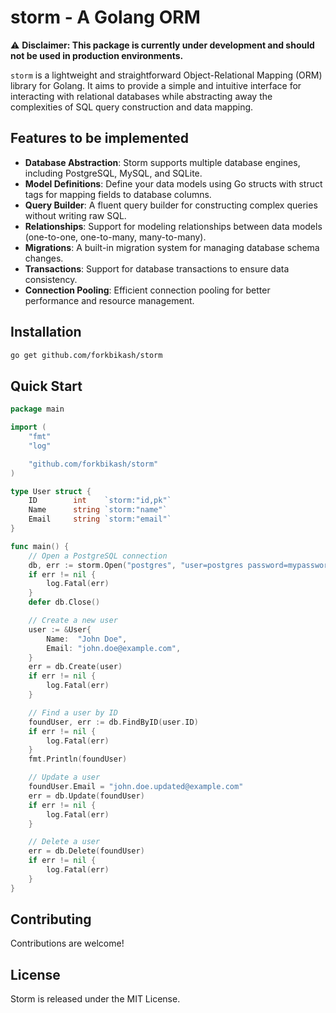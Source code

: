 # storm - A Golang ORM

⚠️ **Disclaimer: This package is currently under development and should not be used in production environments.**

`storm` is a lightweight and straightforward Object-Relational Mapping (ORM) library for Golang. It aims to provide a simple and intuitive interface for interacting with relational databases while abstracting away the complexities of SQL query construction and data mapping.

## Features to be implemented

- **Database Abstraction**: Storm supports multiple database engines, including PostgreSQL, MySQL, and SQLite.
- **Model Definitions**: Define your data models using Go structs with struct tags for mapping fields to database columns.
- **Query Builder**: A fluent query builder for constructing complex queries without writing raw SQL.
- **Relationships**: Support for modeling relationships between data models (one-to-one, one-to-many, many-to-many).
- **Migrations**: A built-in migration system for managing database schema changes.
- **Transactions**: Support for database transactions to ensure data consistency.
- **Connection Pooling**: Efficient connection pooling for better performance and resource management.

## Installation

```bash
go get github.com/forkbikash/storm
```

## Quick Start

```go
package main

import (
    "fmt"
    "log"

    "github.com/forkbikash/storm"
)

type User struct {
    ID        int    `storm:"id,pk"`
    Name      string `storm:"name"`
    Email     string `storm:"email"`
}

func main() {
    // Open a PostgreSQL connection
    db, err := storm.Open("postgres", "user=postgres password=mypassword host=localhost dbname=mydb sslmode=disable")
    if err != nil {
        log.Fatal(err)
    }
    defer db.Close()

    // Create a new user
    user := &User{
        Name:  "John Doe",
        Email: "john.doe@example.com",
    }
    err = db.Create(user)
    if err != nil {
        log.Fatal(err)
    }

    // Find a user by ID
    foundUser, err := db.FindByID(user.ID)
    if err != nil {
        log.Fatal(err)
    }
    fmt.Println(foundUser)

    // Update a user
    foundUser.Email = "john.doe.updated@example.com"
    err = db.Update(foundUser)
    if err != nil {
        log.Fatal(err)
    }

    // Delete a user
    err = db.Delete(foundUser)
    if err != nil {
        log.Fatal(err)
    }
}
```

## Contributing

Contributions are welcome!

## License

Storm is released under the MIT License.
